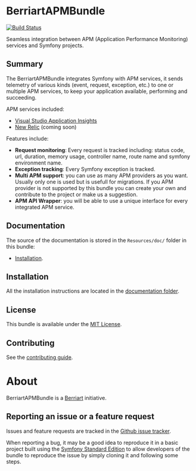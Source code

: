 # BerriartAPMBundle

[![Build Status](https://travis-ci.org/artberri/BerriartAPMBundle.svg?branch=master)](https://travis-ci.org/artberri/BerriartAPMBundle)

Seamless integration between APM (Application Performance Monitoring) services and Symfony projects.

## Summary

The BerriartAPMBundle integrates Symfony with APM services, it sends telemetry of various kinds
(event, request, exception, etc.) to one or multiple APM services, to keep your application available,
performing and succeeding.

APM services included:

- [Visual Studio Application Insights](https://azure.microsoft.com/en-us/services/application-insights/)
- [New Relic](https://newrelic.com/) (coming soon)

Features include:

- **Request monitoring**: Every request is tracked including: status code, url, duration, memory usage,
controller name, route name and symfony environment name.
- **Exception tracking**: Every Symfony exception is tracked.
- **Multi APM support**: you can use as many APM providers as you want. Usually only one is used but is usefull
for migrations. If you APM provider is not supported by this bundle you can create your own and contribute to the project
or make us a suggestion.
- **APM API Wrapper**: you will be able to use a unique interface for every integrated APM service.

## Documentation

The source of the documentation is stored in the `Resources/doc/` folder in this bundle:

- [Installation](Resources/doc/installation.md).

## Installation

All the installation instructions are located in the [documentation folder](Resources/doc/installation.md).

## License

This bundle is available under the [MIT License](LICENSE).

## Contributing

See the [contributing guide](CONTRIBUTING.md).

# About

BerriartAPMBundle is a [Berriart](http://www.berriart.com) initiative.

## Reporting an issue or a feature request

Issues and feature requests are tracked in the [Github issue tracker](https://github.com/artberri/BerriartAPMBundle/issues).

When reporting a bug, it may be a good idea to reproduce it in a basic project
built using the [Symfony Standard Edition](https://github.com/symfony/symfony-standard)
to allow developers of the bundle to reproduce the issue by simply cloning it
and following some steps.
